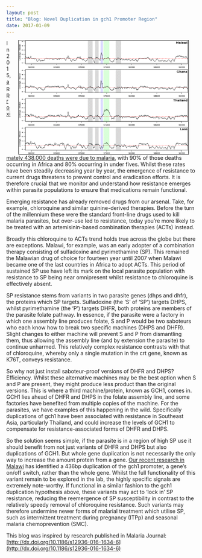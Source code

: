 ```yaml
---
layout: post
title: "Blog: Novel Duplication in gch1 Promoter Region"
date: 2017-01-09
---
```


<img style="float: right; border: 1px solid black" alt="Coverage plots for gch1 indication regions of duplication." hspace="20" src="/assets/gch1duplication.png" width="450px">

In 2015, [approximately 438,000 deaths were due to malaria](http://data.unicef.org/topic/child-health/malaria/), with 90% of those deaths occurring in Africa and 80% occurring in under fives. Whilst these rates have been steadily decreasing year by year, the emergence of resistance to current drugs threatens to prevent control and eradication efforts. It is therefore crucial that we monitor and understand how resistance emerges within parasite populations to ensure that medications remain functional.

Emerging resistance has already removed drugs from our arsenal. Take, for example, chloroquine and similar quinine-derived therapies. Before the turn of the millennium these were the standard front-line drugs used to kill malaria parasites, but over-use led to resistance, today you’re more likely to be treated with an artemisinin-based combination therapies (ACTs) instead.

Broadly this chloroquine to ACTs trend holds true across the globe but there are exceptions. Malawi, for example, was an early adopter of a combination therapy consisting of sulfadoxine and pyrimethamine (SP). This remained the Malawian drug of choice for fourteen year until 2007 when Malawi became one of the last countries in Africa to adopt ACTs. This period of sustained SP use have left its mark on the local parasite population with resistance to SP being near omnipresent whilst resistance to chloroquine is effectively absent.

SP resistance stems from variants in two parasite genes (dhps and dhfr), the proteins which SP targets. Sulfadoxine (the ‘S’ of ‘SP’) targets DHPS, whilst pyrimethamine (the ‘P’) targets DHFR, both proteins are members of the parasite folate pathway. In essence, if the parasite were a factory in which one assembly line produces folate, S and P would be two saboteurs who each know how to break two specific machines (DHPS and DHFR). Slight changes to either machine will prevent S and P from dismantling them, thus allowing the assembly line (and by extension the parasite) to continue unharmed. This relatively complex resistance contrasts with that of chloroquine, whereby only a single mutation in the crt gene, known as K76T, conveys resistance.

So why not just install saboteur-proof versions of DHFR and DHPS? Efficiency. Whilst these alternative machines may be the best option when S and P are present, they might produce less product than the original versions. This is where a third machine/protein, known as GCH1, comes in. GCH1 lies ahead of DHFR and DHPS in the folate assembly line, and some factories have benefited from multiple copies of the machine. For the parasites, we have examples of this happening in the wild. Specifically duplications of gch1 have been associated with resistance in Southeast Asia, particularly Thailand, and could increase the levels of GCH1 to compensate for resistance-associated forms of DHFR and DHPS.

So the solution seems simple, if the parasite is in a region of high SP use it should benefit from not just variants of DHFR and DHPS but also duplications of GCH1. But whole gene duplication is not necessarily the only way to increase the amount protein from a gene. [Our recent research in Malawi](http://malariajournal.biomedcentral.com/articles/10.1186/s12936-016-1634-6) has identified a 436bp duplication of the gch1 promoter, a gene’s on/off switch, rather than the whole gene. Whilst the full functionality of this variant remain to be explored in the lab, the highly specific signals are extremely note-worthy. If functional in a similar fashion to the gch1 duplication hypothesis above, these variants may act to ‘lock in’ SP resistance, reducing the reemergence of SP susceptibility in contrast to the relatively speedy removal of chloroquine resistance. Such variants may therefore undermine newer forms of malarial treatment which utilise SP, such as intermittent treatment during pregnancy (ITPp) and seasonal malaria chemoprevention (SMC).

This blog was inspired by research published in Malaria Journal: [http://dx.doi.org/10.1186/s12936-016-1634-6](http://dx.doi.org/10.1186/s12936-016-1634-6)
